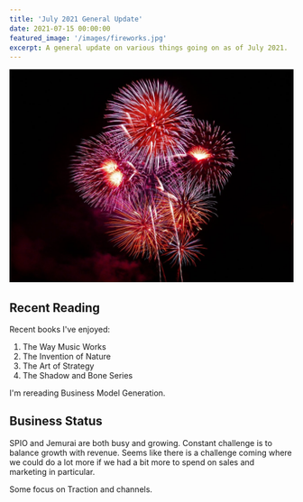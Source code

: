 ```yaml
---
title: 'July 2021 General Update'
date: 2021-07-15 00:00:00
featured_image: '/images/fireworks.jpg'
excerpt: A general update on various things going on as of July 2021.
---
```


![](/images/fireworks.jpg)

## Recent Reading

Recent books I've enjoyed:

1. The Way Music Works
2. The Invention of Nature
3. The Art of Strategy
4. The Shadow and Bone Series

I'm rereading Business Model Generation.

## Business Status

SPIO and Jemurai are both busy and growing.  Constant challenge is to balance
growth with revenue.  Seems like there is a challenge coming where we could
do a lot more if we had a bit more to spend on sales and marketing in particular.

Some focus on Traction and channels.
